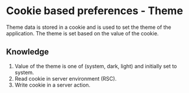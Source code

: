 # Cookie based preferences - Theme

Theme data is stored in a cookie and is used to set the theme of the application. The theme is set based on the value of the cookie.

## Knowledge

1. Value of the theme is one of (system, dark, light) and initially set to system.
2. Read cookie in server environment (RSC).
3. Write cookie in a server action.
